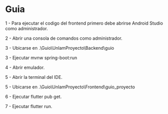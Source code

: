 # Guia

1 - Para ejecutar el codigo del frontend primero debe abrirse Android Studio como administrador.

2 - Abrir una consola de comandos como administrador.

3 - Ubicarse en .\Guio\UnlamProyecto\Backend\guio

3 - Ejecutar mvnw spring-boot:run

4 - Abrir emulador.

5 - Abrir la terminal del IDE.

5 - Ubicarse en .\Guio\UnlamProyecto\Frontend\guio_proyecto

6 - Ejecutar flutter pub get.

7 - Ejecutar flutter run.